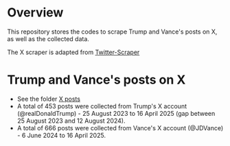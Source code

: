 # Overview
This repository stores the codes to scrape Trump and Vance's posts on X, as well as the collected data.

The X scraper is adapted from [Twitter-Scraper](https://github.com/usamafarooq1/Twitter-Scraper)

# Trump and Vance's posts on X
- See the folder [X posts](https://github.com/adashiyj/Scapegoat/tree/main/X%20posts)
- A total of 453 posts were collected from Trump's X account (@realDonaldTrump) - 25 August 2023 to 16 April 2025 (gap between 25 August 2023 and 12 August 2024).
- A total of 666 posts were collected from Vance's X account (@JDVance) - 6 June 2024 to 16 April 2025.
